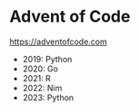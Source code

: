 # Advent of Code

https://adventofcode.com

- 2019: Python
- 2020: Go
- 2021: R
- 2022: Nim
- 2023: Python
